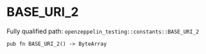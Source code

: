 # BASE_URI_2

Fully qualified path: `openzeppelin_testing::constants::BASE_URI_2`

<pre><code class="language-rust">pub fn BASE_URI_2() -&gt; ByteArray</code></pre>

